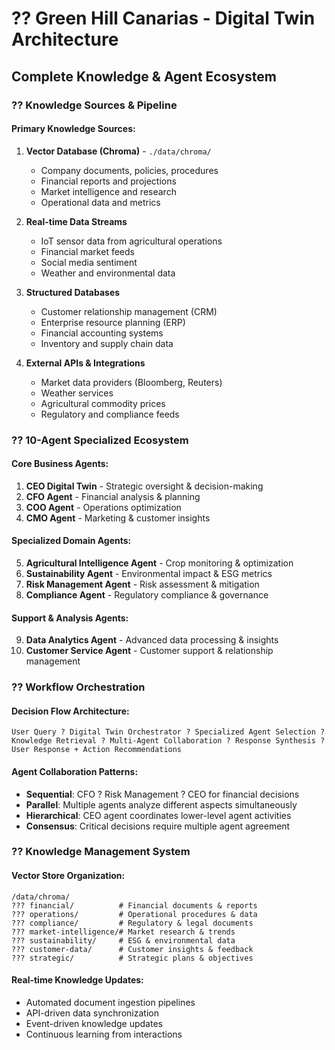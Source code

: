 # ?? Green Hill Canarias - Digital Twin Architecture

## Complete Knowledge & Agent Ecosystem

### ?? Knowledge Sources & Pipeline

#### Primary Knowledge Sources:
1. **Vector Database (Chroma)** - `./data/chroma/`
   - Company documents, policies, procedures
   - Financial reports and projections
   - Market intelligence and research
   - Operational data and metrics

2. **Real-time Data Streams**
   - IoT sensor data from agricultural operations
   - Financial market feeds
   - Social media sentiment
   - Weather and environmental data

3. **Structured Databases**
   - Customer relationship management (CRM)
   - Enterprise resource planning (ERP)
   - Financial accounting systems
   - Inventory and supply chain data

4. **External APIs & Integrations**
   - Market data providers (Bloomberg, Reuters)
   - Weather services
   - Agricultural commodity prices
   - Regulatory and compliance feeds

### ?? 10-Agent Specialized Ecosystem

#### Core Business Agents:
1. **CEO Digital Twin** - Strategic oversight & decision-making
2. **CFO Agent** - Financial analysis & planning
3. **COO Agent** - Operations optimization
4. **CMO Agent** - Marketing & customer insights

#### Specialized Domain Agents:
5. **Agricultural Intelligence Agent** - Crop monitoring & optimization
6. **Sustainability Agent** - Environmental impact & ESG metrics
7. **Risk Management Agent** - Risk assessment & mitigation
8. **Compliance Agent** - Regulatory compliance & governance

#### Support & Analysis Agents:
9. **Data Analytics Agent** - Advanced data processing & insights
10. **Customer Service Agent** - Customer support & relationship management

### ?? Workflow Orchestration

#### Decision Flow Architecture:
```
User Query ? Digital Twin Orchestrator ? Specialized Agent Selection ? 
Knowledge Retrieval ? Multi-Agent Collaboration ? Response Synthesis ? 
User Response + Action Recommendations
```

#### Agent Collaboration Patterns:
- **Sequential**: CFO ? Risk Management ? CEO for financial decisions
- **Parallel**: Multiple agents analyze different aspects simultaneously
- **Hierarchical**: CEO agent coordinates lower-level agent activities
- **Consensus**: Critical decisions require multiple agent agreement

### ?? Knowledge Management System

#### Vector Store Organization:
```
/data/chroma/
??? financial/          # Financial documents & reports
??? operations/         # Operational procedures & data
??? compliance/         # Regulatory & legal documents
??? market-intelligence/# Market research & trends
??? sustainability/     # ESG & environmental data
??? customer-data/      # Customer insights & feedback
??? strategic/          # Strategic plans & objectives
```

#### Real-time Knowledge Updates:
- Automated document ingestion pipelines
- API-driven data synchronization
- Event-driven knowledge updates
- Continuous learning from interactions